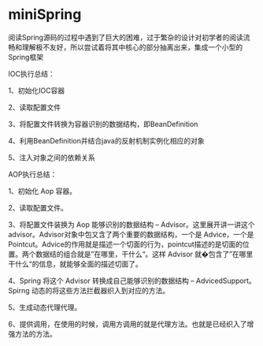 # miniSpring
阅读Spring源码的过程中遇到了巨大的困难，过于繁杂的设计对初学者的阅读流畅和理解极不友好，所以尝试着将其中核心的部分抽离出来，集成一个小型的Spring框架

IOC执行总结：

1、初始化IOC容器

2、读取配置文件

3、将配置文件转换为容器识别的数据结构，即BeanDefinition

4、利用BeanDefinition并结合java的反射机制实例化相应的对象

5、注入对象之间的依赖关系

AOP执行总结：

1、初始化 Aop 容器。

2、读取配置文件。

3、将配置文件装换为 Aop 能够识别的数据结构 – Advisor。这里展开讲一讲这个advisor。Advisor对象中包又含了两个重要的数据结构，一个是 Advice，一个是 Pointcut。Advice的作用就是描述一个切面的行为，pointcut描述的是切面的位置。两个数据结的组合就是”在哪里，干什么“。这样 Advisor 就�包含了”在哪里干什么“的信息，就能够全面的描述切面了。

4、Spring 将这个 Advisor 转换成自己能够识别的数据结构 – AdvicedSupport。Spirng 动态的将这些方法拦截器织入到对应的方法。

5、生成动态代理代理。

6、提供调用，在使用的时候，调用方调用的就是代理方法。也就是已经织入了增强方法的方法。

